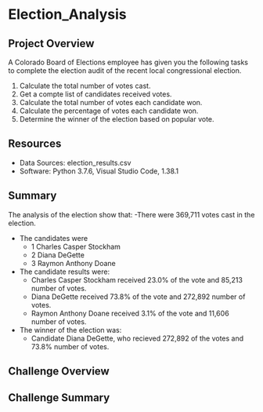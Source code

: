 # Election_Analysis

## Project Overview
A Colorado Board of Elections employee has given you the following tasks to complete the election audit of the recent local congressional election. 

1. Calculate the total number of votes cast. 
2. Get a compte list of candidates received votes. 
3. Calculate the total number of votes each candidate won.
4. Calculate the percentage  of votes each candidate won.
5. Determine the winner of the election based on popular vote. 

## Resources
- Data Sources: election_results.csv
- Software: Python 3.7.6, Visual Studio Code, 1.38.1

## Summary 
The analysis of the election show that:
-There were 369,711 votes cast in the election.
- The candidates were 
  - 1 Charles Casper Stockham
  - 2 Diana DeGette
  - 3 Raymon Anthony Doane
- The candidate results were:
  - Charles Casper Stockham received 23.0% of the vote and 85,213 number of votes. 
  - Diana DeGette received 73.8% of the vote and 272,892 number of votes.
  - Raymon Anthony Doane received 3.1% of the vote and 11,606 number of votes.
- The winner of the election was:
  - Candidate Diana DeGette, who recieved 272,892 of the votes and 73.8% number of votes. 

## Challenge Overview

## Challenge Summary
